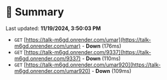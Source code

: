 # 📖 Summary
Last updated: **11/19/2024, 3:50:03 PM**

- `GET` [https://talk-m6gd.onrender.com/umar](https://talk-m6gd.onrender.com/umar) - **Down** (176ms)
- `GET` [https://talk-m6gd.onrender.com/9337](https://talk-m6gd.onrender.com/9337) - **Down** (110ms)
- `GET` [https://talk-m6gd.onrender.com/umar920](https://talk-m6gd.onrender.com/umar920) - **Down** (109ms)
